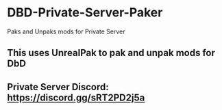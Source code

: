 # DBD-Private-Server-Paker
Paks and Unpaks mods for Private Server

## This uses UnrealPak to pak and unpak mods for DbD
## Private Server Discord: https://discord.gg/sRT2PD2j5a
